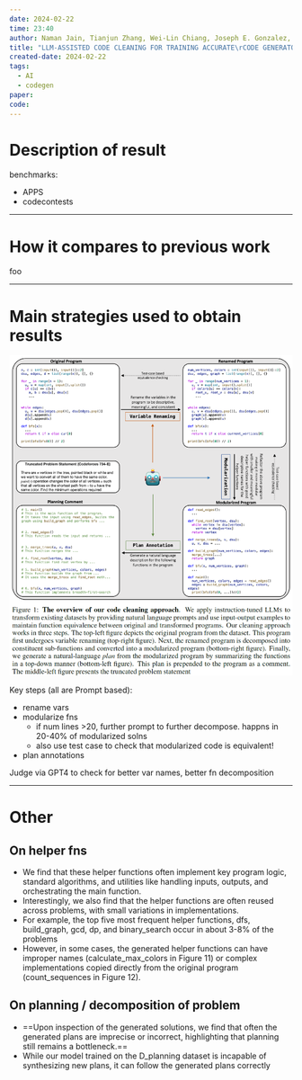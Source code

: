 ```yaml
---
date: 2024-02-22
time: 23:40
author: Naman Jain, Tianjun Zhang, Wei-Lin Chiang, Joseph E. Gonzalez, Koushik Sen & Ion Stoica
title: "LLM-ASSISTED CODE CLEANING FOR TRAINING ACCURATE\rCODE GENERATORS"
created-date: 2024-02-22
tags:
  - AI
  - codegen
paper: 
code:
---
```


# Description of result
benchmarks:
- APPS
- codecontests






---
# How it compares to previous work
foo

---
# Main strategies used to obtain results
![](assets/Pasted%20image%2020240223170614.png)

Key steps (all are Prompt based):
- rename vars
- modularize fns
	- if num lines >20, further prompt to further decompose. happns in 20-40% of modularized solns
	- also use test case to check that modularized code is equivalent!
- plan annotations

Judge via GPT4 to check for better var names, better fn decomposition

---

# Other

## On helper fns
- We find that these helper functions often implement key program logic, standard algorithms, and utilities like handling inputs, outputs, and orchestrating the main function. 
- Interestingly, we also find that the helper functions are often reused across problems, with small variations in implementations. 
- For example, the top five most frequent helper functions, dfs, build_graph, gcd, dp, and binary_search occur in about 3-8% of the problems
- However, in some cases, the generated helper functions can have improper names (calculate_max_colors in Figure 11) or complex implementations copied directly from the original program (count_sequences in Figure 12).

## On planning / decomposition of problem
- ==Upon inspection of the generated solutions, we find that often the generated plans are imprecise or incorrect, highlighting that planning still remains a bottleneck.==
- While our model trained on the D_planning dataset is incapable of synthesizing new plans, it can follow the generated plans correctly
